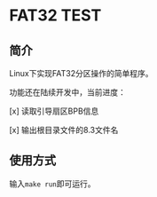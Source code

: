 # FAT32 TEST

## 简介

Linux下实现FAT32分区操作的简单程序。

功能还在陆续开发中，当前进度：

[x] 读取引导扇区BPB信息

[x] 输出根目录文件的8.3文件名

## 使用方式

输入`make run`即可运行。